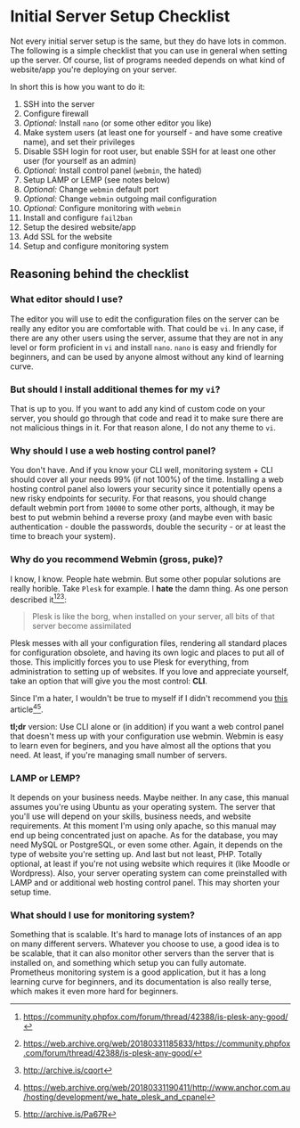 # Initial Server Setup Checklist

Not every initial server setup is the same, but they do have lots in common. The following is a simple checklist that you can use in general when setting up the server. Of course, list of programs needed depends on what kind of website/app you're deploying on your server.

In short this is how you want to do it:

1. SSH into the server
2. Configure firewall
3. _Optional:_ Install `nano` (or some other editor you like)
4. Make system users (at least one for yourself - and have some creative name), and set their privileges
5. Disable SSH login for root user, but enable SSH for at least one other user (for yourself as an admin)
6. _Optional:_ Install control panel (`webmin`, the hated)
7. Setup LAMP or LEMP (see notes below)
8. _Optional:_ Change `webmin` default port
9. _Optional:_ Change `webmin` outgoing mail configuration
10. _Optional:_ Configure monitoring with `webmin`
11. Install and configure `fail2ban`
12. Setup the desired website/app
13. Add SSL for the website
14. Setup and configure monitoring system

## Reasoning behind the checklist

### What editor should I use?

The editor you will use to edit the configuration files on the server can be really any editor you are comfortable with. That could be `vi`. In any case, if there are any other users using the server, assume that they are not in any level or form proficient in `vi` and install `nano`. `nano` is easy and friendly for beginners, and can be used by anyone almost without any kind of learning curve.

### But should I install additional themes for my `vi`?

That is up to you. If you want to add any kind of custom code on your server, you should go through that code and read it to make sure there are not malicious things in it. For that reason alone, I do not any theme to `vi`.

### Why should I use a web hosting control panel?

You don't have. And if you know your CLI well, monitoring system + CLI should cover all your needs 99% (if not 100%) of the time. Installing a web hosting control panel also lowers your security since it potentially opens a  new risky endpoints for security. For that reasons, you should change default webmin port from `10000` to some other ports, although, it may be best to put webmin behind a reverse proxy (and maybe even with basic authentication - double the passwords, double the security - or at least the time to breach your system).

### Why do you recommend Webmin (gross, puke)?

I know, I know. People hate webmin. But some other popular solutions are really horible. Take `Plesk` for example. I **hate** the damn thing. As one person described it[^1][^2][^3]:

> Plesk is like the borg, when installed on your server, all bits of that server become assimilated

Plesk messes with all your configuration files, rendering all standard places for configuration obsolete, and having its own logic and places to put all of those. This implicitly forces you to use Plesk for everything, from administration to setting up of websites. If you love and appreciate yourself, take an option that will give you the most control: **CLI**.

Since I'm a hater, I wouldn't be true to myself if I didn't recommend you [this][1] article[^4][^5].

**tl;dr** version: Use CLI alone or (in addition) if you want a web control panel that doesn't mess up with your configuration use webmin. Webmin is easy to learn even for beginers, and you have almost all the options that you need. At least, if you're managing small number of servers.

### LAMP or LEMP?

It depends on your business needs. Maybe neither. In any case, this manual assumes you're using Ubuntu as your operating system. The server that you'll use will depend on your skills, business needs, and website requirements. At this moment I'm using only apache, so this manual may end up being concentrated just on apache. As for the database, you may need MySQL or PostgreSQL, or even some other. Again, it depends on the type of website you're setting up. And last but not least, PHP. Totally optional, at least if you're not using website which requires it (like Moodle or Wordpress). Also, your server operating system can come preinstalled with LAMP and or additional web hosting control panel. This may shorten your setup time.

### What should I use for monitoring system?

Something that is scalable. It's hard to manage lots of instances of an app on many different servers. Whatever you choose to use, a good idea is to be scalable, that it can also monitor other servers than the server that is installed on, and something which setup you can fully automate. Prometheus monitoring system is a good application, but it has a long learning curve for beginners, and its documentation is also really terse, which makes it even more hard for beginners. 

[^1]: <https://community.phpfox.com/forum/thread/42388/is-plesk-any-good/>
[^2]: <https://web.archive.org/web/20180331185833/https://community.phpfox.com/forum/thread/42388/is-plesk-any-good/>
[^3]: <http://archive.is/cqort>
[^4]: <https://web.archive.org/web/20180331190411/http://www.anchor.com.au/hosting/development/we_hate_plesk_and_cpanel>
[^5]: <http://archive.is/Pa67R>

[1]: http://www.anchor.com.au/hosting/development/we_hate_plesk_and_cpanel
